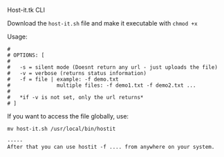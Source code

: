 Host-it.tk CLI

Download the `host-it.sh` file and make it executable with `chmod +x`

Usage:
```
#
# OPTIONS: [
# 
# 	-s = silent mode (Doesnt return any url - just uploads the file)
#	-v = verbose (returns status information)
#	-f = file | example: -f demo.txt 
#               multiple files: -f demo1.txt -f demo2.txt ...
#
#	*if -v is not set, only the url returns*
# ]
```

If you want to access the file globally, use:
```
mv host-it.sh /usr/local/bin/hostit

-----
After that you can use hostit -f .... from anywhere on your system.
```
